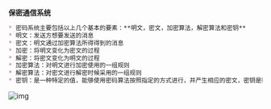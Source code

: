**保密通信系统**

~~~markdown
* 密码系统主要包括以上几个基本的要素：**明文，密文，加密算法，解密算法和密钥**
* 明文：发送方想要发送的消息
* 密文：明文通过加密算法所得得到的消息
* 加密：将明文变化为密文的过程
* 解密：将密文变化为明文的过程
* 加密算法：对明文进行加密使用的一组规则
* 解密算法：对密文进行解密时候采用的一组规则
* 密钥：是一种特定的值，能够使用密码算法按照指定的方式进行，并产生相应的密文，密钥是密码体制安全保密关键
~~~

![img](https://timgsa.baidu.com/timg?image&quality=80&size=b9999_10000&sec=1607925842063&di=8fac235f1f6fadb52ec3b4e692777312&imgtype=0&src=http%3A%2F%2Fbook.img.ireader.com%2Fgroup6%2FM00%2F86%2F94%2FCmQUOFrB90-ELamCAAAAAMap4Cc144044057.jpg%3Fv%3Du99xrrqD%26t%3DCmQUOFrB908.)